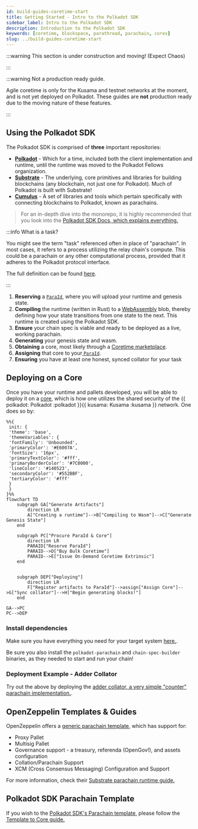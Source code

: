 ```yaml
---
id: build-guides-coretime-start
title: Getting Started - Intro to the Polkadot SDK
sidebar_label: Intro to the Polkadot SDK
description: Introduction to the Polkadot SDK
keywords: [coretime, blockspace, parathread, parachain, cores]
slug: ../build-guides-coretime-start
---
```


:::warning This section is under construction and moving! (Expect Chaos)

:::

:::warning Not a production ready guide.

Agile coretime is only for the Kusama and testnet networks at the moment, and is not yet deployed on
Polkadot. These guides are **not** production ready due to the moving nature of these features.

:::

## Using the Polkadot SDK

The Polkadot SDK is comprised of **three** important repositories:

- [**Polkadot**](https://paritytech.github.io/polkadot-sdk/master/polkadot_sdk_docs/polkadot_sdk/index.html#polkadot) -
  Which for a time, included both the client implementation and runtime, until the runtime was moved
  to the Polkadot Fellows organization.
- [**Substrate**](https://paritytech.github.io/polkadot-sdk/master/polkadot_sdk_docs/polkadot_sdk/index.html#substrate) -
  The underlying, core primitives and libraries for building blockchains (any blockchain, not just
  one for Polkadot). Much of Polkadot is built with Substrate!
- [**Cumulus**](https://paritytech.github.io/polkadot-sdk/master/polkadot_sdk_docs/polkadot_sdk/index.html#cumulus) -
  A set of libraries and tools which pertain specifically with connecting blockchains to Polkadot,
  known as parachains.

> For an in-depth dive into the monorepo, it is highly recommended that you look into the
> [Polkadot SDK Docs, which explains everything.](https://paritytech.github.io/polkadot-sdk/master/polkadot_sdk_docs/polkadot_sdk/index.html)

:::info What is a task?

You might see the term "task" referenced often in place of "parachain". In most cases, it refers to
a process utilizing the relay chain's compute. This could be a parachain or any other computational
process, provided that it adheres to the Polkadot protocol interface.

The full definition can be found [here](../learn/learn-agile-coretime.md#task).

:::

1. **Reserving** a [`ParaId`](../general/glossary.md#paraid), where you will upload your runtime and
   genesis state.
2. **Compiling** the runtime (written in Rust) to a [WebAssembly](../learn/learn-wasm.md) blob,
   thereby defining how your state transitions from one state to the next. This runtime is created
   using the Polkadot SDK.
3. **Ensure** your chain spec is viable and ready to be deployed as a live, working parachain.
4. **Generating** your genesis state and wasm.
5. **Obtaining** a core, most likely through a
   [Coretime marketplace](../learn/learn-guides-coretime-marketplaces.md).
6. **Assigning** that core to your[ `ParaId`](../general/glossary.md#paraid).
7. **Ensuring** you have at least one honest, synced collator for your task

## Deploying on a Core

Once you have your runtime and pallets developed, you will be able to deploy it on a
[core](../learn/learn-agile-coretime.md#core), which is how one utilizes the shared security of the
{{ polkadot: Polkadot :polkadot }}{{ kusama: Kusama :kusama }} network. One does so by:

```mermaid
%%{
 init: {
 'theme': 'base',
 'themeVariables': {
 'fontFamily': 'Unbounded',
 'primaryColor': '#E6007A',
 'fontSize': '16px',
 'primaryTextColor': '#fff',
 'primaryBorderColor': '#7C0000',
 'lineColor': '#140523',
 'secondaryColor': '#552BBF',
 'tertiaryColor': '#fff'
 }
 }
}%%
flowchart TD
    subgraph GA["Generate Artifacts"]
        direction LR
        A["Creating a runtime"]-->B["Compiling to Wasm"]-->C["Generate Genesis State"]
    end

    subgraph PC["Procure ParaId & Core"]
        direction LR
        PARAID["Reserve ParaId"]
        PARAID-->D["Buy Bulk Coretime"]
        PARAID-->E["Issue On-Demand Coretime Extrinsic"]
    end


    subgraph DEP["Deploying"]
        direction LR
        F["Register artifacts to ParaId"]-->assign["Assign Core"]-->G["Sync collator"]-->H["Begin generating blocks!"]
    end

GA-->PC
PC-->DEP
```

### Install dependencies

Make sure you have everything you need for your target system
[here.](./build-guides-install-deps.md).

Be sure you also install the `polkadot-parachain` and `chain-spec-builder` binaries, as they needed
to start and run your chain!

### Deployment Example - Adder Collator

Try out the above by deploying the
[adder collator, a very simple "counter" parachain implementation.](../learn/learn-guides-coretime-parachains.md).

## OpenZeppelin Templates & Guides

OpenZeppelin offers a
[generic parachain template](https://github.com/OpenZeppelin/polkadot-generic-runtime-template),
which has support for:

- Proxy Pallet
- Multisig Pallet
- Governance support - a treasury, referenda (OpenGov!), and assets configuration
- Collation/Parachain Support
- XCM (Cross Consensus Messaging) Configuration and Support

For more information, check their
[Substrate parachain runtime guide.](https://docs.openzeppelin.com/substrate-runtimes/1.0.0/)

## Polkadot SDK Parachain Template

If you wish to the
[Polkadot SDK's Parachain template](https://github.com/paritytech/polkadot-sdk/tree/master/templates/parachain),
please follow the [Template to Core guide.](./build-guides-template-basic.md)
